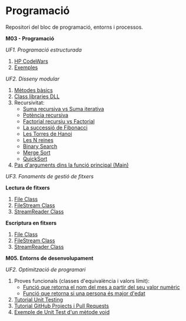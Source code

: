 # Programació
Repositori del bloc de programació, entorns i processos.

**M03 - Programació**

*UF1. Programació estructurada*
1. [HP CodeWars](https://github.com/RaquelAlamanITB/bloc-programacio/tree/main/m03programacio/HP%20CodeWars)
2. [Exemples](https://github.com/RaquelAlamanITB/bloc-programacio/tree/main/m03programacio/uf1)

*UF2. Disseny modular*
1. [Mètodes bàsics](https://github.com/RaquelAlamanITB/bloc-programacio/tree/main/m03programacio/uf2)
2. [Class libraries DLL](https://github.com/RaquelAlamanITB/bloc-programacio/tree/main/m03programacio/uf2/UtilsLibrary)
3. Recursivitat:
   - [Suma recursiva vs Suma iterativa](https://github.com/RaquelAlamanITB/bloc-programacio/blob/main/m03programacio/uf2/Recursivitat/SumaRecIt.cs)
   - [Potència recursiva](https://github.com/RaquelAlamanITB/bloc-programacio/blob/main/m03programacio/uf2/Recursivitat/PotenciaRec.cs)
   - [Factorial recursiu vs Factorial](https://github.com/RaquelAlamanITB/bloc-programacio/blob/main/m03programacio/uf2/Recursivitat/FactorialRecIt.cs)
   - [La successió de Fibonacci](https://github.com/RaquelAlamanITB/bloc-programacio/blob/main/m03programacio/uf2/Recursivitat/FibonacciSeries.cs)
   - [Les Torres de Hanoi](https://github.com/RaquelAlamanITB/bloc-programacio/blob/main/m03programacio/uf2/Recursivitat/HanoiTowers.cs)
   - [Les N reines](https://github.com/RaquelAlamanITB/bloc-programacio/blob/main/m03programacio/uf2/Recursivitat/NQueens.cs)
   - [Binary Search](https://github.com/RaquelAlamanITB/bloc-programacio/blob/main/m03programacio/uf2/Recursivitat/BinarySearch.cs)
   - [Merge Sort](https://github.com/RaquelAlamanITB/bloc-programacio/blob/main/m03programacio/uf2/Recursivitat/MergeSort.cs)
   - [QuickSort](https://github.com/RaquelAlamanITB/bloc-programacio/blob/main/m03programacio/uf2/Recursivitat/QuickSort.cs)
4. [Pas d'arguments dins la funció principal (Main)](https://github.com/RaquelAlamanITB/bloc-programacio/blob/main/m03programacio/uf2/ParsArgs/parse_args.md)

*UF3. Fonaments de gestió de fitxers*

**Lectura de fitxers**

1. [File Class](https://github.com/RaquelAlamanITB/bloc-programacio/blob/main/m03programacio/uf3/FileProgram.cs)
2. [FileStream Class](https://github.com/RaquelAlamanITB/bloc-programacio/blob/main/m03programacio/uf3/FileStreamProgram.cs)
3. [StreamReader Class](https://github.com/RaquelAlamanITB/bloc-programacio/blob/main/m03programacio/uf3/StreamReaderProgram.cs)

**Escriptura en fitxers**

1. [File Class](https://github.com/RaquelAlamanITB/bloc-programacio/blob/main/m03programacio/uf3/FileWriteProgram.cs)
2. [FileStream Class](https://github.com/RaquelAlamanITB/bloc-programacio/blob/main/m03programacio/uf3/FileStreamWriteProgram.cs)
3. [StreamReader Class](https://github.com/RaquelAlamanITB/bloc-programacio/blob/main/m03programacio/uf3/StreamWriterProgram.cs)
   
**M05. Entorns de desenvolupament**

*UF2. Optimització de programari*
1. Proves funcionals (classes d'equivalència i valors límit):
   - [Funció que retorna el nom del mes a partir del seu valor numèric](https://github.com/RaquelAlamanITB/bloc-programacio/blob/main/m05entorns/uf2/classes_equivalencia.md)
   - [Funció que retorna si una persona és major d'edat](https://github.com/RaquelAlamanITB/bloc-programacio/blob/main/m05entorns/uf2/IsOfAge/classes_equivalencia_dos.md)
2. [Tutorial Unit Testing](https://github.com/RaquelAlamanITB/bloc-programacio/blob/master/m05entorns/uf2/AC1_MSTest/README.md)
3. [Tutorial GitHub Projects i Pull Requests](https://github.com/RaquelAlamanITB/bloc-programacio/blob/master/m05entorns/uf2/github_projects_pr.md)
4. [Exemple de Unit Test d'un mètode void](https://github.com/RaquelAlamanITB/bloc-programacio/tree/main/m05entorns/uf2/Void_Method_Test)
